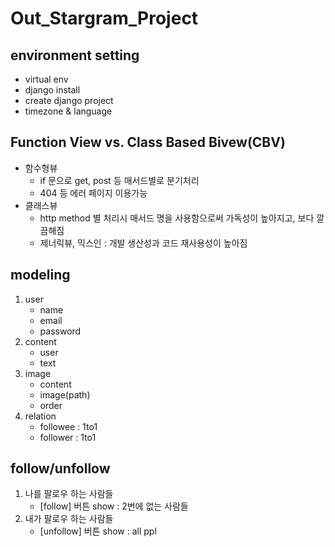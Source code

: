 # Out_Stargram_Project

## environment setting

- virtual env
- django install
- create django project
- timezone & language

## Function View vs. Class Based Bivew(CBV)

- 함수형뷰
    - if 문으로 get, post 등 매서드별로 분기처리 
    - 404 등 에러 페이지 이용가능 
- 클래스뷰
    - http method 별 처리시 매서드 명을 사용함으로써 가독성이 높아지고, 보다 깔끔해짐
    - 제너릭뷰, 믹스인 : 개발 생산성과 코드 재사용성이 높아짐

## modeling

1. user
    - name
    - email
    - password
2. content
    - user
    - text
3. image
    - content
    - image(path)
    - order
4. relation
    - followee : 1to1
    - follower : 1to1

## follow/unfollow

1. 나를 팔로우 하는 사람들
    - [follow] 버튼 show : 2번에 없는 사람들
2. 내가 팔로우 하는 사람들
    - [unfollow] 버튼 show : all ppl

